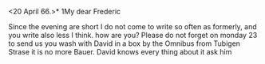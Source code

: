  <20 April 66.>*
1My dear Frederic

Since the evening are short I do not come to write so often as formerly, and you write also less I think. how are you? Please do not forget on monday 23 to send us you wash with David in a box by the Omnibus from Tubigen Strase it is no more Bauer. David knows every thing about it ask him 